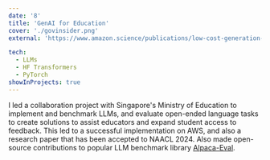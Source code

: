 ```yaml
---
date: '8'
title: 'GenAI for Education'
cover: './govinsider.png'
external: 'https://www.amazon.science/publications/low-cost-generation-and-evaluation-of-dictionary-example-sentences'

tech:
  - LLMs
  - HF Transformers
  - PyTorch
showInProjects: true
---
```


I led a collaboration project with Singapore's Ministry of Education to implement and benchmark LLMs, and evaluate open-ended language tasks to create solutions to assist educators and expand student access to feedback. This led to a successful implementation on AWS, and also a research paper that has been accepted to NAACL 2024. Also made open-source contributions to popular LLM benchmark library [Alpaca-Eval](https://github.com/tatsu-lab/alpaca_eval).
